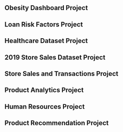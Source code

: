 ## Obesity Dashboard Project

## Loan Risk Factors Project

## Healthcare Dataset Project

## 2019 Store Sales Dataset Project

## Store Sales and Transactions Project

## Product Analytics Project

## Human Resources Project

## Product Recommendation Project
